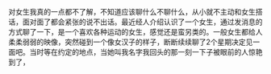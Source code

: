 对女生我真的一点都不了解，不知道应该聊什么不聊什么，从小就不主动和女生搭话，面对面了都会紧张的说不出话。最近经人介绍认识了一个女生，通过发消息的方式聊了一下，是一个喜欢各种运动的女生，感觉还是蛮另类的。一般女生都给人柔柔弱弱的映像，突然碰到一个像女汉子的样子，断断续续聊了2个星期决定见一面吧。当时等在约定的地点，当她叫我名字我回头的那一刻一下子被眼前的人惊艳到了，

